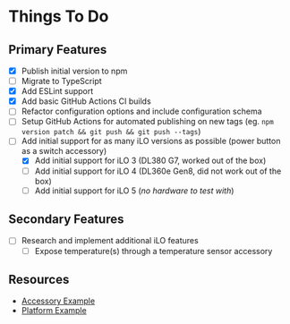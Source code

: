 # Things To Do

## Primary Features

- [x] Publish initial version to npm
- [ ] Migrate to TypeScript
- [x] Add ESLint support
- [x] Add basic GitHub Actions CI builds
- [ ] Refactor configuration options and include configuration schema
- [ ] Setup GitHub Actions for automated publishing on new tags (eg. `npm version patch && git push && git push --tags`)
- [ ] Add initial support for as many iLO versions as possible (power button as a switch accessory)
  - [x] Add initial support for iLO 3 (DL380 G7, worked out of the box)
  - [ ] Add initial support for iLO 4 (DL360e Gen8, did not work out of the box)
  - [ ] Add initial support for iLO 5 (_no hardware to test with_)

## Secondary Features

- [ ] Research and implement additional iLO features
  - [ ] Expose temperature(s) through a temperature sensor accessory

## Resources

- [Accessory Example](https://github.com/homebridge/homebridge-examples/tree/master/accessory-example-typescript)
- [Platform Example](https://github.com/homebridge/homebridge-plugin-template)
